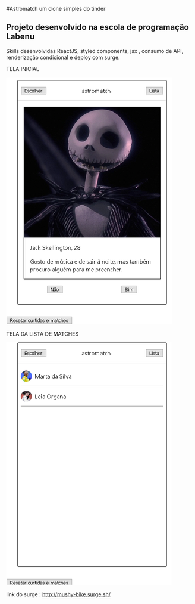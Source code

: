#Astromatch um clone simples do tinder 

## Projeto desenvolvido na escola de programação Labenu 

Skills desenvolvidas ReactJS, styled components, jsx , consumo de API, renderização condicional e deploy com surge.



TELA INICIAL 

![SCREENSHOT INCIAL](https://github.com/wdsonhenrique/astromatch/blob/main/tela%20inicial.png)





TELA DA LISTA DE MATCHES 

![SCREENDHSOT DA TELA DE MATCHES](https://github.com/wdsonhenrique/astromatch/blob/main/lista%20de%20matches.png)



link do surge : http://mushy-bike.surge.sh/
